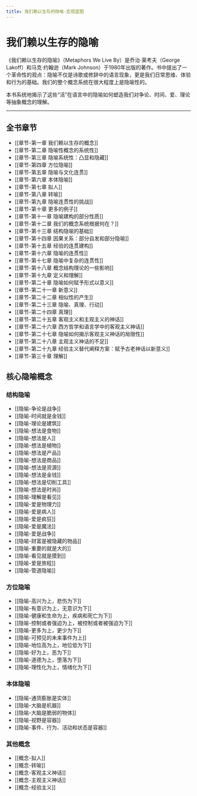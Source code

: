 ```yaml
---
title: 我们赖以生存的隐喻-宏观蓝图
---
```


# 我们赖以生存的隐喻

《我们赖以生存的隐喻》（Metaphors We Live By）是乔治·莱考夫（George Lakoff）和马克·约翰逊（Mark Johnson）于1980年出版的著作。书中提出了一个革命性的观点：隐喻不仅是诗歌或修辞中的语言现象，更是我们日常思维、体验和行为的基础。我们的整个概念系统在很大程度上是隐喻性的。

本书系统地揭示了这些“活”在语言中的隐喻如何塑造我们对争论、时间、爱、理论等抽象概念的理解。

---

## 全书章节

- [[章节-第一章 我们赖以生存的概念]]
- [[章节-第二章 隐喻性概念的系统性]]
- [[章节-第三章 隐喻系统性：凸显和隐藏]]
- [[章节-第四章 方位隐喻]]
- [[章节-第五章 隐喻与文化连贯]]
- [[章节-第六章 本体隐喻]]
- [[章节-第七章 拟人]]
- [[章节-第八章 转喻]]
- [[章节-第九章 隐喻连贯性的挑战]]
- [[章节-第十章 更多的例子]]
- [[章节-第十一章 隐喻建构的部分性质]]
- [[章节-第十二章 我们的概念系统根据何在？]]
- [[章节-第十三章 结构隐喻的基础]]
- [[章节-第十四章 因果关系：部分自发和部分隐喻]]
- [[章节-第十五章 经验的连贯建构]]
- [[章节-第十六章 隐喻的连贯性]]
- [[章节-第十七章 隐喻中复杂的连贯性]]
- [[章节-第十八章 概念结构理论的一些影响]]
- [[章节-第十九章 定义和理解]]
- [[章节-第二十章 隐喻如何赋予形式以意义]]
- [[章节-第二十一章 新意义]]
- [[章节-第二十二章 相似性的产生]]
- [[章节-第二十三章 隐喻、真理、行动]]
- [[章节-第二十四章 真理]]
- [[章节-第二十五章 客观主义和主观主义的神话]]
- [[章节-第二十六章 西方哲学和语言学中的客观主义神话]]
- [[章节-第二十七章 隐喻如何揭示客观主义神话的局限性]]
- [[章节-第二十八章 主观主义神话的不足]]
- [[章节-第二十九章 经验主义替代阐释方案：赋予古老神话以新意义]]
- [[章节-第三十章 理解]]

## 核心隐喻概念

### 结构隐喻
- [[隐喻-争论是战争]]
- [[隐喻-时间就是金钱]]
- [[隐喻-理论是建筑]]
- [[隐喻-想法是食物]]
- [[隐喻-想法是人]]
- [[隐喻-想法是植物]]
- [[隐喻-想法是产品]]
- [[隐喻-想法是商品]]
- [[隐喻-想法是资源]]
- [[隐喻-想法是金钱]]
- [[隐喻-想法是切削工具]]
- [[隐喻-想法是时尚]]
- [[隐喻-理解是看见]]
- [[隐喻-爱是物理力]]
- [[隐喻-爱是病人]]
- [[隐喻-爱是疯狂]]
- [[隐喻-爱是魔法]]
- [[隐喻-爱是战争]]
- [[隐喻-财富是被隐藏的物品]]
- [[隐喻-重要的就是大的]]
- [[隐喻-看见就是摸到]]
- [[隐喻-爱是旅程]]
- [[隐喻-管道隐喻]]

### 方位隐喻
- [[隐喻-高兴为上，悲伤为下]]
- [[隐喻-有意识为上，无意识为下]]
- [[隐喻-健康和生命为上，疾病和死亡为下]]
- [[隐喻-控制或者强迫为上，被控制或者被强迫为下]]
- [[隐喻-更多为上，更少为下]]
- [[隐喻-可预见的未来事件为上]]
- [[隐喻-地位高为上，地位低为下]]
- [[隐喻-好为上，恶为下]]
- [[隐喻-道德为上，堕落为下]]
- [[隐喻-理性化为上，情绪化为下]]

### 本体隐喻
- [[隐喻-通货膨胀是实体]]
- [[隐喻-大脑是机器]]
- [[隐喻-大脑是脆弱的物体]]
- [[隐喻-视野是容器]]
- [[隐喻-事件、行为、活动和状态是容器]]

### 其他概念
- [[概念-拟人]]
- [[概念-转喻]]
- [[概念-客观主义神话]]
- [[概念-主观主义神话]]
- [[概念-经验主义]]
